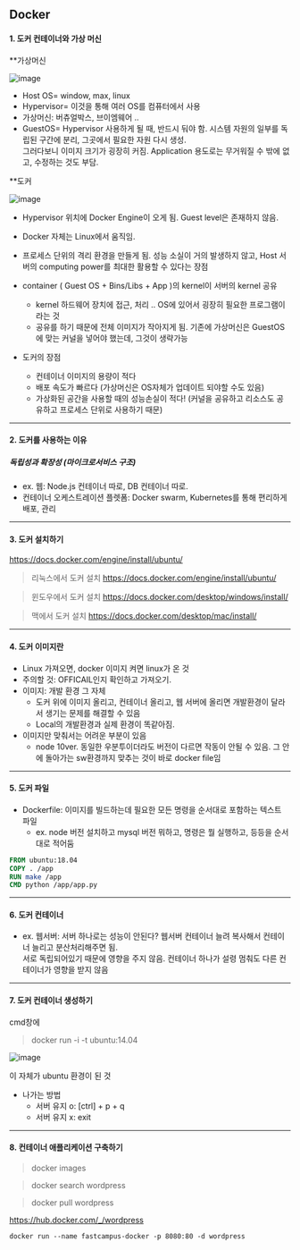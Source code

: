 ## Docker

#### 1. 도커 컨테이너와 가상 머신

**가상머신

![image](https://user-images.githubusercontent.com/69338643/132276262-082bfb29-1af2-4356-9bb0-3cf35369eddb.png)

- Host OS= window, max, linux
- Hypervisor= 이것을 통해 여러 OS를 컴퓨터에서 사용
- 가상머신: 버츄얼박스, 브이엠웨어 .. 
- GuestOS= Hypervisor 사용하게 될 때, 반드시 둬야 함. 시스템 자원의 일부를 독립된 구간에 분리, 그곳에서 필요한 자원 다시 생성. <br>
  그러다보니 이미지 크기가 굉장히 커짐. Application 용도로는 무거워질 수 밖에 없고, 수정하는 것도 부담. 
  

**도커

![image](https://user-images.githubusercontent.com/69338643/132276538-e3d60f74-ceb0-4947-88c9-6ba71a169fb1.png)

- Hypervisor 위치에 Docker Engine이 오게 됨. Guest level은 존재하지 않음.
- Docker 자체는 Linux에서 움직임. 
- 프로세스 단위의 격리 환경을 만들게 됨. 성능 소실이 거의 발생하지 않고, Host 서버의 computing power를 최대한 활용할 수 있다는 장점
- container ( Guest OS + Bins/Libs + App )의 kernel이 서버의 kernel 공유
  - kernel 하드웨어 장치에 접근, 처리 .. OS에 있어서 굉장히 필요한 프로그램이라는 것
  - 공유를 하기 때문에 전체 이미지가 작아지게 됨. 기존에 가상머신은 GuestOS에 맞는 커널을 넣어야 했는데, 그것이 생략가능


- 도커의 장점
  - 컨테이너 이미지의 용량이 적다
  - 배포 속도가 빠르다 (가상머신은 OS자체가 업데이트 되야할 수도 있음)
  - 가상화된 공간을 사용할 때의 성능손실이 적다! (커널을 공유하고 리소스도 공유하고 프로세스 단위로 사용하기 때문)

---

#### 2. 도커를 사용하는 이유

##### 독립성과 확장성 (마이크로서비스 구조)

- ex. 웹: Node.js 컨테이너 따로, DB 컨테이너 따로. 
- 컨테이너 오케스트레이션 플렛폼: Docker swarm,  Kubernetes를 통해 편리하게 배포, 관리


---
#### 3. 도커 설치하기

https://docs.docker.com/engine/install/ubuntu/

> 리눅스에서 도커 설치
https://docs.docker.com/engine/install/ubuntu/

> 윈도우에서 도커 설치
https://docs.docker.com/desktop/windows/install/

> 맥에서 도커 설치
https://docs.docker.com/desktop/mac/install/


---
#### 4. 도커 이미지란

- Linux 가져오면, docker 이미지 켜면 linux가 온 것
- 주의할 것: OFFICAIL인지 확인하고 가져오기.
- 이미지: 개발 환경 그 자체
  - 도커 위에 이미지 올리고, 컨테이너 올리고, 웹 서버에 올리면 개발환경이 달라서 생기는 문제를 해결할 수 있음
  - Local의 개발환경과 실제 환경이 똑같아짐.
- 이미지만 맞춰서는 어려운 부분이 있음
  - node 10ver. 동일한 우분투이더라도 버전이 다르면 작동이 안될 수 있음. 그 안에 돌아가는 sw환경까지 맞추는 것이 바로 docker file임 

---
#### 5. 도커 파일

- Dockerfile: 이미지를 빌드하는데 필요한 모든 명령을 순서대로 포함하는 텍스트 파일
  - ex. node 버전 설치하고 mysql 버전 뭐하고, 명령은 뭘 실행하고, 등등을 순서대로 적어둠

```dockerfile
FROM ubuntu:18.04
COPY . /app
RUN make /app
CMD python /app/app.py
```

---
#### 6. 도커 컨테이너

- ex. 웹서버: 서버 하나로는 성능이 안된다? 웹서버 컨테이너 늘려 복사해서 컨테이너 늘리고 분산처리해주면 됨. <br>
서로 독립되어있기 때문에 영향을 주지 않음. 컨테이너 하나가 설령 멈춰도 다른 컨테이너가 영향을 받지 않음

---
#### 7. 도커 컨테이너 생성하기

cmd창에
> docker run -i -t ubuntu:14.04

![image](https://user-images.githubusercontent.com/69338643/132297633-80ac015a-abfa-4cf6-858a-d69d149fb14f.png)

이 자체가 ubuntu 환경이 된 것

- 나가는 방법
  - 서버 유지 o: [ctrl] + p + q 
  - 서버 유지 x: exit
---
#### 8. 컨테이너 애플리케이션 구축하기

> docker images

> docker search wordpress

> docker pull wordpress

https://hub.docker.com/_/wordpress

```
docker run --name fastcampus-docker -p 8080:80 -d wordpress
```


